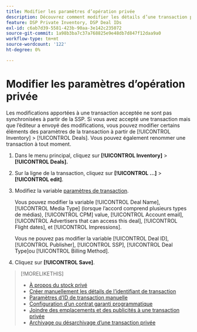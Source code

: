```yaml
---
title: Modifier les paramètres d’opération privée
description: Découvrez comment modifier les détails d’une transaction privée.
feature: DSP Private Inventory, DSP Deal IDs
exl-id: c6ab7d39-5581-423b-90aa-3e142c235072
source-git-commit: 1a98b3ba7c37a768825e9e48db7d847f12daa9a0
workflow-type: tm+mt
source-wordcount: '122'
ht-degree: 0%

---
```


# Modifier les paramètres d’opération privée

Les modifications apportées à une transaction acceptée ne sont pas synchronisées à partir de la SSP. Si vous avez accepté une transaction mais que l’éditeur a envoyé des modifications, vous pouvez modifier certains éléments des paramètres de la transaction à partir de [!UICONTROL Inventory] > [!UICONTROL Deals]. Vous pouvez également renommer une transaction à tout moment.

1. Dans le menu principal, cliquez sur **[!UICONTROL Inventory]** > **[!UICONTROL Deals].**

1. Sur la ligne de la transaction, cliquez sur  **[!UICONTROL ...]** > **[!UICONTROL edit]**.

1. Modifiez la variable [paramètres de transaction](deal-id-settings.md).

   Vous pouvez modifier la variable [!UICONTROL Deal Name], [!UICONTROL Media Type] (lorsque l’accord comprend plusieurs types de médias), [!UICONTROL CPM] value, [!UICONTROL Account email], [!UICONTROL Advertisers that can access this deal], [!UICONTROL Flight dates], et [!UICONTROL Impressions].

   Vous ne pouvez pas modifier la variable [!UICONTROL Deal ID], [!UICONTROL Publisher], [!UICONTROL SSP], [!UICONTROL Deal Type]ou [!UICONTROL Billing Method].

1. Cliquez sur **[!UICONTROL Save]**.

>[!MORELIKETHIS]
>
>* [À propos du stock privé](private-inventory-about.md)
>* [Créer manuellement les détails de l’identifiant de transaction](deal-id-create.md)
>* [Paramètres d’ID de transaction manuelle](deal-id-settings.md)
>* [Configuration d’un contrat garanti programmatique](programmatic-guaranteed-set-up.md)
>* [Joindre des emplacements et des publicités à une transaction privée](/help/dsp/inventory/deal-id-attach-placements.md)
>* [Archivage ou désarchivage d’une transaction privée](/help/dsp/inventory/private-deal-archive-unarchive.md)

